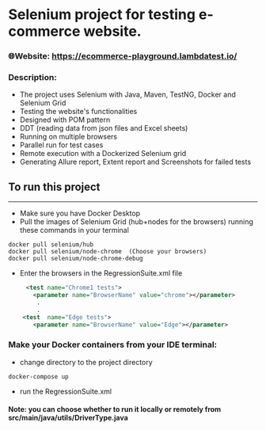 # Selenium project for testing e-commerce website.
### 🌐Website: https://ecommerce-playground.lambdatest.io/

### Description:
* The project uses Selenium with Java, Maven, TestNG, Docker and Selenium Grid
* Testing the website's functionalities
* Designed with POM pattern
* DDT (reading data from json files and Excel sheets)
* Running on multiple browsers
* Parallel run for test cases
* Remote execution with a Dockerized Selenium grid
* Generating Allure report, Extent report and Screenshots for failed tests


## To run this project
___
* Make sure you have Docker Desktop
* Pull the images of Selenium Grid (hub+nodes for the browsers) running these commands in your terminal
```console
docker pull selenium/hub
docker pull selenium/node-chrome  (Choose your browsers)
docker pull selenium/node-chrome-debug
```
* Enter the browsers in the RegressionSuite.xml file
```xml
     <test name="Chrome1 tests">
       <parameter name="BrowserName" value="chrome"></parameter>
        .
        .
    <test  name="Edge tests">
       <parameter name="BrowserName" value="Edge"></parameter>
```
### Make your Docker containers from your IDE terminal:
* change directory to the project directory
```shell
docker-compose up
```
* run the RegressionSuite.xml


#### Note: you can choose whether to run it locally or remotely from src/main/java/utils/DriverType.java
